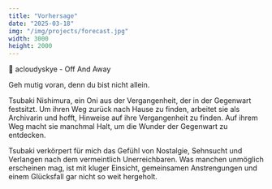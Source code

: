 ```yaml
---
title: "Vorhersage"
date: "2025-03-18"
img: "/img/projects/forecast.jpg"
width: 3000
height: 2000
---
```


🎵 acloudyskye - Off And Away

Geh mutig voran, denn du bist nicht allein.

Tsubaki Nishimura, ein Oni aus der Vergangenheit, der in der Gegenwart festsitzt. Um ihren Weg zurück nach Hause zu finden, arbeitet sie als Archivarin und hofft, Hinweise auf ihre Vergangenheit zu finden. Auf ihrem Weg macht sie manchmal Halt, um die Wunder der Gegenwart zu entdecken.

Tsubaki verkörpert für mich das Gefühl von Nostalgie, Sehnsucht und Verlangen nach dem vermeintlich Unerreichbaren. Was manchen unmöglich erscheinen mag, ist mit kluger Einsicht, gemeinsamen Anstrengungen und einem Glücksfall gar nicht so weit hergeholt.
